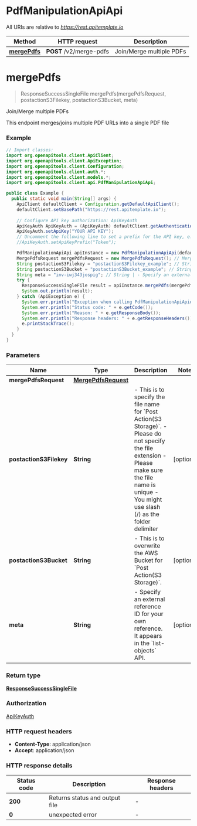 # PdfManipulationApiApi

All URIs are relative to *https://rest.apitemplate.io*

| Method | HTTP request | Description |
|------------- | ------------- | -------------|
| [**mergePdfs**](PdfManipulationApiApi.md#mergePdfs) | **POST** /v2/merge-pdfs | Join/Merge multiple PDFs |


<a id="mergePdfs"></a>
# **mergePdfs**
> ResponseSuccessSingleFile mergePdfs(mergePdfsRequest, postactionS3Filekey, postactionS3Bucket, meta)

Join/Merge multiple PDFs

This endpoint merges/joins multiple PDF URLs into a single PDF file

### Example
```java
// Import classes:
import org.openapitools.client.ApiClient;
import org.openapitools.client.ApiException;
import org.openapitools.client.Configuration;
import org.openapitools.client.auth.*;
import org.openapitools.client.models.*;
import org.openapitools.client.api.PdfManipulationApiApi;

public class Example {
  public static void main(String[] args) {
    ApiClient defaultClient = Configuration.getDefaultApiClient();
    defaultClient.setBasePath("https://rest.apitemplate.io");
    
    // Configure API key authorization: ApiKeyAuth
    ApiKeyAuth ApiKeyAuth = (ApiKeyAuth) defaultClient.getAuthentication("ApiKeyAuth");
    ApiKeyAuth.setApiKey("YOUR API KEY");
    // Uncomment the following line to set a prefix for the API key, e.g. "Token" (defaults to null)
    //ApiKeyAuth.setApiKeyPrefix("Token");

    PdfManipulationApiApi apiInstance = new PdfManipulationApiApi(defaultClient);
    MergePdfsRequest mergePdfsRequest = new MergePdfsRequest(); // MergePdfsRequest | 
    String postactionS3Filekey = "postactionS3Filekey_example"; // String | - This is to specify the file name for `Post Action(S3 Storage)`. - Please do not specify the file extension - Please make sure the file name is unique - You might use slash (/) as the folder delimiter 
    String postactionS3Bucket = "postactionS3Bucket_example"; // String | - This is to overwrite the AWS Bucket for `Post Action(S3 Storage)`. 
    String meta = "inv-iwj343jospig"; // String | - Specify an external reference ID for your own reference. It appears in the `list-objects` API. 
    try {
      ResponseSuccessSingleFile result = apiInstance.mergePdfs(mergePdfsRequest, postactionS3Filekey, postactionS3Bucket, meta);
      System.out.println(result);
    } catch (ApiException e) {
      System.err.println("Exception when calling PdfManipulationApiApi#mergePdfs");
      System.err.println("Status code: " + e.getCode());
      System.err.println("Reason: " + e.getResponseBody());
      System.err.println("Response headers: " + e.getResponseHeaders());
      e.printStackTrace();
    }
  }
}
```

### Parameters

| Name | Type | Description  | Notes |
|------------- | ------------- | ------------- | -------------|
| **mergePdfsRequest** | [**MergePdfsRequest**](MergePdfsRequest.md)|  | |
| **postactionS3Filekey** | **String**| - This is to specify the file name for &#x60;Post Action(S3 Storage)&#x60;. - Please do not specify the file extension - Please make sure the file name is unique - You might use slash (/) as the folder delimiter  | [optional] |
| **postactionS3Bucket** | **String**| - This is to overwrite the AWS Bucket for &#x60;Post Action(S3 Storage)&#x60;.  | [optional] |
| **meta** | **String**| - Specify an external reference ID for your own reference. It appears in the &#x60;list-objects&#x60; API.  | [optional] |

### Return type

[**ResponseSuccessSingleFile**](ResponseSuccessSingleFile.md)

### Authorization

[ApiKeyAuth](../README.md#ApiKeyAuth)

### HTTP request headers

 - **Content-Type**: application/json
 - **Accept**: application/json

### HTTP response details
| Status code | Description | Response headers |
|-------------|-------------|------------------|
| **200** | Returns status and output file |  -  |
| **0** | unexpected error |  -  |

